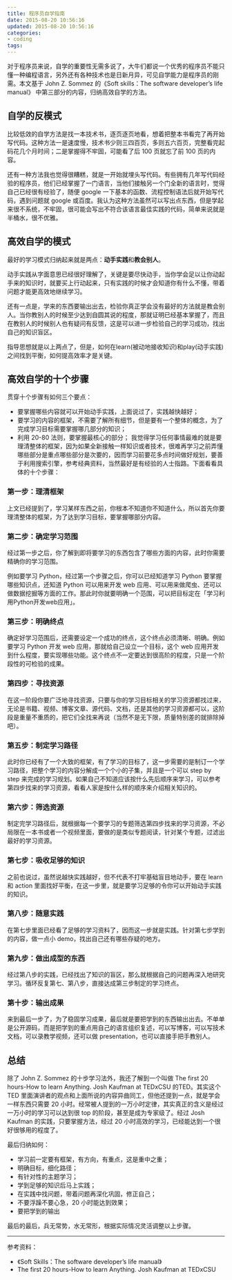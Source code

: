```yaml
---
title: 程序员自学指南
date: 2015-08-20 10:56:16
updated: 2015-08-20 10:56:16
categories:
- coding
tags:
---
```


对于程序员来说，自学的重要性无需多说了，大牛们都说一个优秀的程序员不能只懂一种编程语言，另外还有各种技术也是日新月异，可见自学能力是程序员的刚需。本文基于 John Z. Sommez 的《Soft skills：The software developer’s life manual》 中第三部分的内容，归纳高效自学的方法。

<!--more-->

## 自学的反模式
比较低效的自学方法是找一本技术书，逐页逐页地看，想着把整本书看完了再开始写代码。这种方法一是速度慢，技术书少则三四百页，多则五六百页，完整看完起码花几个月时间；二是掌握得不牢固，可能看了后 100 页就忘了前 100 页的内容。

还有一种方法我也觉得很糟糕，就是一开始就埋头写代码。有些拥有几年写代码经验的程序员，他们已经掌握了一门语言，当他们接触另一个门全新的语言时，觉得自己已经很有经验了，随便 google 一下基本的函数、流程控制语法后就开始写代码，遇到问题就 google 或百度。我认为这种方法虽然可以写出点东西，但是学起来很不系统，不牢固，很可能会写出不符合该语言最佳实践的代码，简单来说就是半桶水，很不优雅。

## 高效自学的模式
最好的学习模式归纳起来就是两点：**动手实践**和**教会别人**。

动手实践从字面意思已经很好理解了，关键是要尽快动手，当你学会足以让你动起手来的知识时，就要买上行动起来，只有实践的时候才会知道你有什么不懂，带着问题才能更高效地继续学习。

还有一点是，学来的东西要输出出去，检验你真正学会没有最好的方法就是教会别人。当你教别人的时候至少达到自圆其说的程度，那就证明已经基本掌握了，而且在教别人的时候别人也有疑问有反馈，这是可以进一步检验自己的学习成功，找出自己的知识盲区。

指导思想就是以上两点了，但是，如何在learn(被动地接收知识)和play(动手实践)之间找到平衡，如何提高效率才是关键。

## 高效自学的十个步骤
贯穿十个步骤有如何三个要点：

- 要掌握哪些内容就可以开始动手实践，上面说过了，实践越快越好；
- 要学习的内容的框架，不需要了解所有细节，但是要有一个整体的概念，为了完成学习目标需要掌握哪几部分的知识；
- 利用 20-80 法则，要掌握最核心的部分；
我觉得学习任何事情最难的就是要理清整体的框架，因为如果全新接触一样知识或者技术，很难再学习之前弄懂哪些部分是重点哪些部分是次要的，因而学习前要花多点时间做好规划，要善于利用搜索引擎，参考经典资料，当然最好是有经验的人士指路。下面看看具体的十个步骤：

### 第一步：理清框架
上文已经提到了，学习某样东西之前，你根本不知道你不知道什么，所以首先你要理清整体的框架，为了达到学习目标，要掌握哪部分内容。

### 第二步：确定学习范围
经过第一步之后，你了解到即将要学习的东西包含了哪些方面的内容，此时你需要精确你的学习范围。

例如要学习 Python，经过第一个步骤之后，你可以已经知道学习 Python 要掌握哪些知识点，还知道 Python 可以用来开发 web 应用、可以用来做爬虫、还可以做数据挖掘等方面的工作。那此时你就要明确一个范围，可以把目标定在「学习利用Python开发web应用」。

### 第三步：明确终点
确定好学习范围后，还需要设定一个成功的终点，这个终点必须清晰、明确。例如要学习 Python 开发 web 应用，那就给自己设立一个目标，这个 web 应用开发到什么程度，要实现哪些功能。这个终点不一定要达到很高阶的程度，只是一个阶段性的可检验的成果。

### 第四步：寻找资源
在这一阶段你要广泛地寻找资源，只要与你的学习目标相关的学习资源都找过来，无论是书籍、视频、博客文章、源代码、文档，还是其他的学习资源都可以，这阶段是重量不重质的，把它们全找来再说（当然不是无下限，质量特别差的就排除掉吧）。

### 第五步：制定学习路径
此时你已经有了一个大致的框架，有了学习的目标了，这一步需要的是制订一个学习路径，把整个学习的内容分解成一个个小的子集，并且是一个可以 step by step 来完成的学习规划。如果自己不知道应该按什么先后顺序来学习，可以参考第四步找来的学习资源，看看人家是按什么样的顺序来介绍相关知识的。

### 第六步：筛选资源
制定完学习路径后，就根据每一个要学习的专题筛选第四步找来的学习资源，不必局限在一本书或者一个视频里面，要做的是类似专题阅读，针对某个专题，过滤出最好的学习资源。

### 第七步：吸收足够的知识
之前也说过，虽然说越快实践越好，但不代表不打牢基础盲目地动手，要在 learn 和 action 里面找好平衡，在这一步里，就是要学习足够的令你可以开始动手实践的知识。

### 第八步：随意实践
在第七步里面已经看了足够的学习资料了，因而这一步就是实践。针对第七步学到的内容，做一点小 demo，找出自己还有哪些存疑的地方。

### 第九步：做出成型的东西
经过第八步的实践，已经找出了知识的盲区，那么就根据自己的问题再深入地研究学习。循环反复第七、第八步，直接达成第三步制定的学习终点。

### 第十步：输出成果
来到最后一步了，为了稳固学习成果，最后就是要把学到的东西输出出去。不单单是公开源码，而是把学到的重点用自己的语言组织复述，可以写博客，可以写技术文档，可以录教学视频，还可以做 presentation，也可以直接手把手教别人。

## 总结
除了 John Z. Sommez 的十步学习法外，我还了解到一个叫做 The first 20 hours-How to learn Anything. Josh Kaufman at TEDxCSU 的TED。其实这个 TED 里面演讲者的观点和上面所说的内容异曲同工，但他还提到一点，就是学会一样东西只需要 20 小时。经常被人提到的一万小时定律，其实真正的含义是经过一万小时的学习可以达到很 top 的阶段，甚至是成为专家级了。经过 Josh Kaufman 的实践，只要掌握方法，经过 20 小时高效的学习，已经能达到一个很好很够用的程度了。

最后归纳如何：

- 学习前一定要有框架，有方向，有重点，这是重中之重；
- 明确目标，细化路径；
- 有针对性的主题学习；
- 学到足够的知识后马上实践；
- 在实践中找问题，带着问题再深化巩固，修正自己；
- 不要浮躁不要心急，20 小时能达到效果；
- 要把学到的输出

最后的最后，兵无常势，水无常形，根据实际情况灵活调整以上步骤。

----
参考资料：

- 《Soft Skills：The software developer’s life manual》
- The first 20 hours-How to learn Anything. Josh Kaufman at TEDxCSU
